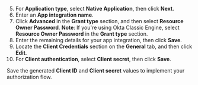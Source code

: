 5. For **Application type**, select **Native Application**, then click **Next**.
1. Enter an **App integration name**.
1. Click **Advanced** in the **Grant type** section, and then select **Resource Owner Password**.
    **Note**: If you're using Okta Classic Engine, select **Resource Owner Password** in the **Grant type** section.
1. Enter the remaining details for your app integration, then click **Save**.
1. Locate the **Client Credentials** section on the **General** tab, and then click **Edit**.
1. For **Client authentication**, select **Client secret**, then click **Save**.

Save the generated **Client ID** and **Client secret** values to implement your authorization flow.
